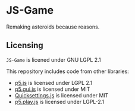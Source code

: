 # JS-Game
Remaking asteroids because reasons.

## Licensing

`JS-Game` is licened under GNU LGPL 2.1

This repository includes code from other libraries:  
* [p5.js](https://github.com/processing/p5.js) is licensed under LGPL 2.1
* [p5.gui.js](https://github.com/bitcraftlab/p5.gui) is licensed under MIT
* [Quicksettings.js](https://github.com/bit101/quicksettings) is licensed under MIT
* [p5.play.js]( https://github.com/molleindustria/p5.play/) is licensed under LGPL-2.1
